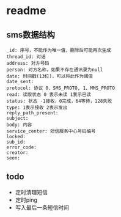 # readme

## sms数据结构

```
_id: 序号，不能作为唯一值，删除后可能再次生成
thread_id: 对话
address: 对方号码
person: 对方名称，如果不存在通讯录为null
date: 时间戳(13位)，可以将此作为阈值
date_sent: 
protocol: 协议 0、SMS_PROTO, 1、MMS_PROTO
read: 读取状态 0 表示未读 1表示已读
status: 状态 -1接收，0完成，64等待，128失败
type: 1表示接收 2表示发出
reply_path_present: 
subject: 
body: 内容
service_center: 短信服务中心号码编号
locked: 
sub_id: 
error_code: 
creator: 
seen: 
```

## todo

* 定时清理短信
* 定时ping
* 写入最后一条短信时间